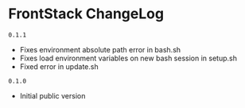 # FrontStack ChangeLog

`0.1.1`

  - Fixes environment absolute path error in bash.sh
  - Fixes load environment variables on new bash session in setup.sh
  - Fixed error in update.sh

`0.1.0` 

 - Initial public version
